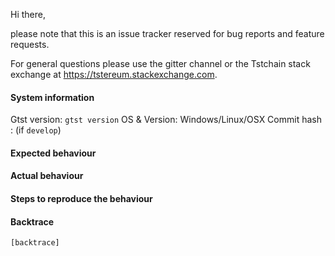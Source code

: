 Hi there,

please note that this is an issue tracker reserved for bug reports and feature requests.

For general questions please use the gitter channel or the Tstchain stack exchange at https://tstereum.stackexchange.com.

#### System information

Gtst version: `gtst version`
OS & Version: Windows/Linux/OSX
Commit hash : (if `develop`)

#### Expected behaviour


#### Actual behaviour


#### Steps to reproduce the behaviour


#### Backtrace

````
[backtrace]
````
